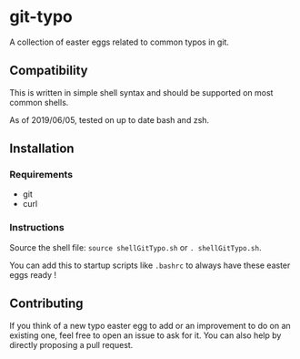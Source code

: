 # git-typo

A collection of easter eggs related to common typos in git.

## Compatibility

This is written in simple shell syntax and should be supported on most common shells.

As of 2019/06/05, tested on up to date bash and zsh.

## Installation

### Requirements

* git
* curl

### Instructions

Source the shell file: `source shellGitTypo.sh` or `. shellGitTypo.sh`.

You can add this to startup scripts like `.bashrc` to always have these easter eggs ready !

## Contributing

If you think of a new typo easter egg to add or an improvement to do on an existing one, feel free to open an issue to ask for it. 
You can also help by directly proposing a pull request.

